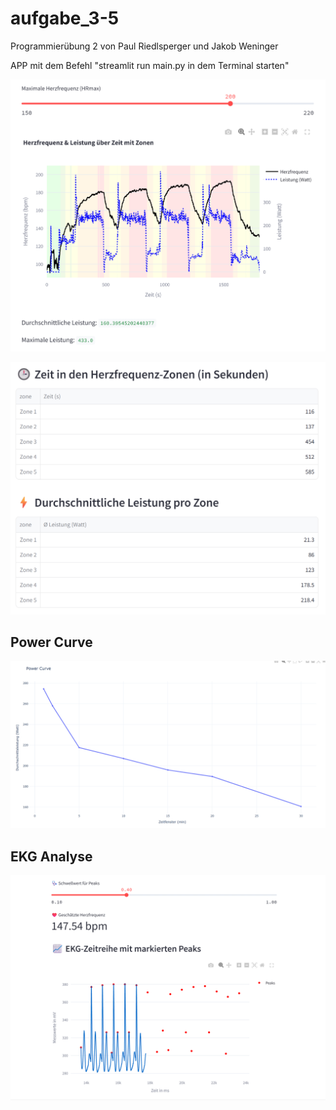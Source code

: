 # aufgabe_3-5
Programmierübung 2 von Paul Riedlsperger und Jakob Weninger


APP mit dem Befehl "streamlit run main.py in dem Terminal starten"

![alt text](DiagrammHR.png)

![alt text](TabellenHR.png)

## Power Curve

![Power Curve](powercurve.png)

## EKG Analyse

![EKG Analyse](ekg_analyse.png)
